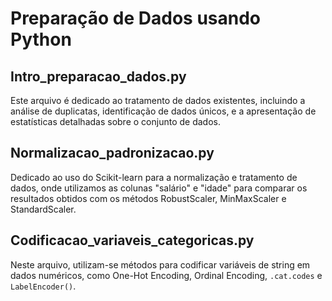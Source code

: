 # Preparação de Dados usando Python
## Intro_preparacao_dados.py
Este arquivo é dedicado ao tratamento de dados existentes, incluindo a análise de duplicatas, 
identificação de dados únicos, e a apresentação de estatísticas detalhadas sobre o conjunto de dados. 
## Normalizacao_padronizacao.py
Dedicado ao uso do Scikit-learn para a normalização e tratamento de dados, onde utilizamos as colunas "salário" e "idade" para comparar os 
resultados obtidos com os métodos RobustScaler, MinMaxScaler e StandardScaler.
## Codificacao_variaveis_categoricas.py
Neste arquivo, utilizam-se métodos para codificar variáveis de string em dados numéricos, como One-Hot Encoding, Ordinal Encoding, `.cat.codes` e `LabelEncoder()`.
